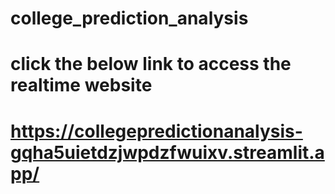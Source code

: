 # college_prediction_analysis
# click the below link to access the realtime website
# https://collegepredictionanalysis-gqha5uietdzjwpdzfwuixv.streamlit.app/
